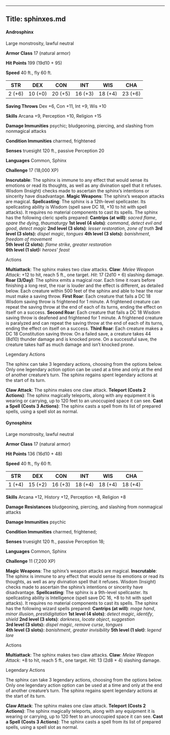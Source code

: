 -------------------------
Title: sphinxes.md
-------------------------


#### Androsphinx

Large monstrosity, lawful neutral

**Armor Class** 17 (natural armor)

**Hit Points** 199 (19d10 + 95)

**Speed** 40 ft., fly 60 ft.

  STR|         DEX|         CON|         INT|         WIS|         CHA
  -----------| -----------| -----------| -----------| -----------| -----------|
   2 (+6)   | 10 (+0)   | 20 (+5)   | 16 (+3)   | 18 (+4)   | 23 (+6)

**Saving Throws** Dex +6, Con +11, Int +9, Wis +10

**Skills** Arcana +9, Perception +10, Religion +15

**Damage Immunities** psychic; bludgeoning, piercing, and slashing from
nonmagical attacks

**Condition Immunities** charmed, frightened

**Senses** truesight 120 ft., passive Perception 20

**Languages** Common, Sphinx

**Challenge** 17 (18,000 XP)


**Inscrutable**: The sphinx is immune to any effect that would sense its
emotions or read its thoughts, as well as any divination spell that it
refuses. Wisdom (Insight) checks made to ascertain the sphinx’s
intentions or sincerity have disadvantage.
**Magic Weapons**: The sphinx’s weapon attacks are magical.
**Spellcasting**: The sphinx is a 12th-level spellcaster. Its
spellcasting ability is Wisdom (spell save DC 18, +10 to hit with spell
attacks). It requires no material components to cast its spells. The
sphinx has the following cleric spells prepared:
**Cantrips (at will)**: *sacred flame*, *spare the dying*,
    *thaumaturgy*
**1st level (4 slots)**: *command*, *detect evil and good*, *detect
    magic*
**2nd level (3 slots)**: *lesser restoration*, *zone of truth*
**3rd level (3 slots):** *dispel magic*, *tongues*
**4th level (3 slots):** *banishment*, *freedom of movement*\
**5th level (2 slots):** *flame strike*, *greater restoration*\
**6th level (1 slot):** *heroes’ feast*


Actions

**Multiattack**: The sphinx makes two claw attacks.
**Claw**: *Melee Weapon Attack*: +12 to hit, reach 5 ft.,
    one target. *Hit*: 17 (2d10 + 6) slashing damage.
**Roar (3/Day)**: The sphinx emits a magical roar. Each time it
    roars before finishing a long rest, the roar is louder and the
    effect is different, as detailed below. Each creature within 500
    feet of the sphinx and able to hear the roar must make a
    saving throw.
**First Roar**: Each creature that fails a DC 18 Wisdom saving throw
    is frightened for 1 minute. A frightened creature can repeat the
    saving throw at the end of each of its turns, ending the effect on
    itself on a success.
**Second Roar**: Each creature that fails a DC 18 Wisdom saving
    throw is deafened and frightened for 1 minute. A frightened creature
    is paralyzed and can repeat the saving throw at the end of each of
    its turns, ending the effect on itself on a success.
**Third Roar**: Each creature makes a DC 18 Constitution
    saving throw. On a failed save, a creature takes 44 (8d10) thunder
    damage and is knocked prone. On a successful save, the creature
    takes half as much damage and isn’t knocked prone.


Legendary Actions

The sphinx can take 3 legendary actions, choosing from the options
below. Only one legendary action option can be used at a time and only
at the end of another creature’s turn. The sphinx regains spent
legendary actions at the start of its turn.

**Claw Attack**: The sphinx makes one claw attack.
**Teleport (Costs 2 Actions)**: The sphinx magically teleports,
    along with any equipment it is wearing or carrying, up to 120 feet
    to an unoccupied space it can see.
**Cast a Spell (Costs 3 Actions)**: The sphinx casts a spell from
    its list of prepared spells, using a spell slot as normal.

#### Gynosphinx

Large monstrosity, lawful neutral

**Armor Class** 17 (natural armor)

**Hit Points** 136 (16d10 + 48)

**Speed** 40 ft., fly 60 ft.

  STR|         DEX|         CON|         INT|         WIS|         CHA
  -----------| -----------| -----------| -----------| -----------| -----------|
   1 (+4)   | 15 (+2)   | 16 (+3)   | 18 (+4)   | 18 (+4)   | 18 (+4)

**Skills** Arcana +12, History +12, Perception +8, Religion +8

**Damage Resistances** bludgeoning, piercing, and slashing from
nonmagical attacks

**Damage Immunities** psychic

**Condition Immunities** charmed, frightened;

**Senses** truesight 120 ft., passive Perception 18;

**Languages** Common, Sphinx

**Challenge** 11 (7,200 XP)


**Magic Weapons**: The sphinx’s weapon attacks are magical.
**Inscrutable**: The sphinx is immune to any effect that would sense its
emotions or read its thoughts, as well as any divination spell that it
refuses. Wisdom (Insight) checks made to ascertain the sphinx’s
intentions or sincerity have disadvantage.
**Spellcasting**: The sphinx is a 9th-level spellcaster. Its
spellcasting ability is Intelligence (spell save DC 16, +8 to hit with
spell attacks). It requires no material components to cast its spells.
The sphinx has the following wizard spells prepared:
**Cantrips (at will)**: *mage hand*, *minor illusion*,
    *prestidigitation*
**1st level (4 slots)**: *detect magic*, *identify*, *shield*
**2nd level (3 slots)**: *darkness*, *locate object*, *suggestion*\
**3rd level (3 slots):** *dispel magic*, *remove curse*, *tongues*\
**4th level (3 slots):** *banishment*, *greater invisibility*
**5th level (1 slot)**: *legend lore*


Actions

**Multiattack**: The sphinx makes two claw attacks.
**Claw**: *Melee Weapon Attack*: +8 to hit, reach 5 ft., one target.
    *Hit*: 13 (2d8 + 4) slashing damage.


Legendary Actions

The sphinx can take 3 legendary actions, choosing from the options
below. Only one legendary action option can be used at a time and only
at the end of another creature’s turn. The sphinx regains spent
legendary actions at the start of its turn.

**Claw Attack**: The sphinx makes one claw attack.
**Teleport (Costs 2 Actions)**: The sphinx magically teleports,
    along with any equipment it is wearing or carrying, up to 120 feet
    to an unoccupied space it can see.
**Cast a Spell (Costs 3 Actions)**: The sphinx casts a spell from
    its list of prepared spells, using a spell slot as normal.

